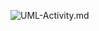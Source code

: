 ![UML-Activity.md](https://www.planttext.com/api/plantuml/png/hP8nRiCm34LtdeAZVGLxQ0m4dOeYIm_0sfHDL9O2aGxWszUI4pJ9K7Ie9X7aVr_yq46DaYsp1p0npzZr9XUn5Oz2Ow8PbUrDnibEj5LQrG150is7Sa8Enabn82EqY3OnEc4_A4Q7DzrCRAmjDASK2xEVkF_INSm3VgwuP5Ycj0ZYiEeI8tb_WpdndeUNEXi4h5RM6X2nwNv6AF5rhCsj37dTEnVo2okUISjTDfkOz9cLJ_EeoCW-fiIz5IPxPQn2_6rUmhsY39MW92VYohfRJcNpFwM6D9A4tJuCuk3X4SrxjFkSdaBu7-lTLosU0GvRiVsMRm00)
